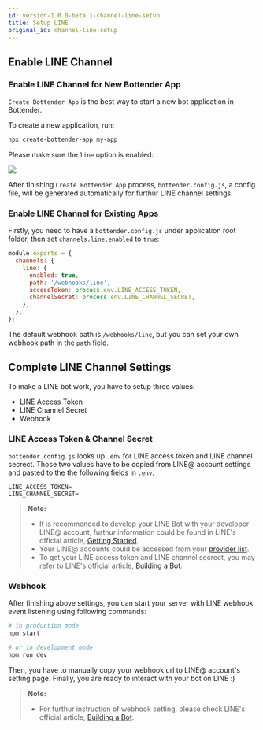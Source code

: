 ```yaml
---
id: version-1.0.0-beta.1-channel-line-setup
title: Setup LINE
original_id: channel-line-setup
---
```


## Enable LINE Channel

### Enable LINE Channel for New Bottender App

`Create Bottender App` is the best way to start a new bot application in Bottender.

To create a new application, run:

```sh
npx create-bottender-app my-app
```

Please make sure the `line` option is enabled:

![](https://user-images.githubusercontent.com/3382565/67851224-f2b7f200-fb44-11e9-9ccb-afd7eee74b00.png)

After finishing `Create Bottender App` process, `bottender.config.js`, a config file, will be generated automatically for furthur LINE channel settings.

### Enable LINE Channel for Existing Apps

Firstly, you need to have a `bottender.config.js` under application root folder, then set `channels.line.enabled` to `true`:

```js
module.exports = {
  channels: {
    line: {
      enabled: true,
      path: '/webhooks/line',
      accessToken: process.env.LINE_ACCESS_TOKEN,
      channelSecret: process.env.LINE_CHANNEL_SECRET,
    },
  },
};
```

The default webhook path is `/webhooks/line`, but you can set your own webhook path in the `path` field.

## Complete LINE Channel Settings

To make a LINE bot work, you have to setup three values:

- LINE Access Token
- LINE Channel Secret
- Webhook

### LINE Access Token & Channel Secret

`bottender.config.js` looks up `.env` for LINE access token and LINE channel secrect. Those two values have to be copied from LINE@ account settings and pasted to the the following fields in `.env`.

```
LINE_ACCESS_TOKEN=
LINE_CHANNEL_SECRET=
```

> **Note:**
>
> - It is recommended to develop your LINE Bot with your developer LINE@ account, furthur information could be found in LINE's official article, [Getting Started](https://developers.line.biz/en/docs/messaging-api/getting-started/).
> - Your LINE@ accounts could be accessed from your [provider list](https://developers.line.biz/console/).
> - To get your LINE access token and LINE channel secrect, you may refer to LINE's official article, [Building a Bot](https://developers.line.biz/en/docs/messaging-api/building-bot/).

### Webhook

After finishing above settings, you can start your server with LINE webhook event listening using following commands:

```sh
# in production mode
npm start

# or in development mode
npm run dev
```

Then, you have to manually copy your webhook url to LINE@ account's setting page. Finally, you are ready to interact with your bot on LINE :)

> **Note:**
>
> - For furthur instruction of webhook setting, please check LINE's official article, [Building a Bot](https://developers.line.biz/en/docs/messaging-api/building-bot/).
